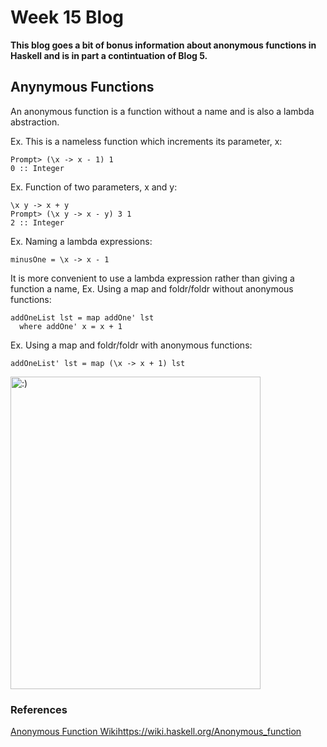 # Week 15 Blog
**This blog goes a bit of bonus information about anonymous functions in Haskell and is in part a contintuation of Blog 5.**
## Anynymous Functions
An anonymous function is a function without a name and is also a lambda abstraction.

Ex. This is a nameless function which increments its parameter, x:
```
Prompt> (\x -> x - 1) 1
0 :: Integer
```

Ex. Function of two parameters, x and y: 
```
\x y -> x + y
Prompt> (\x y -> x - y) 3 1
2 :: Integer
```

Ex. Naming a lambda expressions:
```
minusOne = \x -> x - 1
```

It is more convenient to use a lambda expression rather than giving a function a name, 
Ex. Using a map and foldr/foldr without anonymous functions:
```
addOneList lst = map addOne' lst
  where addOne' x = x + 1
```

Ex. Using a map and foldr/foldr with anonymous functions:
```
addOneList' lst = map (\x -> x + 1) lst
```
<img src="https://memegenerator.net/img/instances/67074493.jpg" alt=":)" class = "alignleft" height = "500" width="400"/>

### References
[Anonymous Function Wiki](https://wiki.haskell.org/Anonymous_function)https://wiki.haskell.org/Anonymous_function